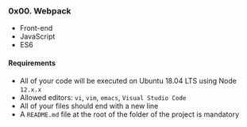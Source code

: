 ### 0x00. Webpack
* Front-end
* JavaScript
* ES6

#### Requirements
* All of your code will be executed on Ubuntu 18.04 LTS using Node `12.x.x`
* Allowed editors: `vi`, `vim`, `emacs`, `Visual Studio Code`
* All of your files should end with a new line
* A `README.md` file at the root of the folder of the project is mandatory
